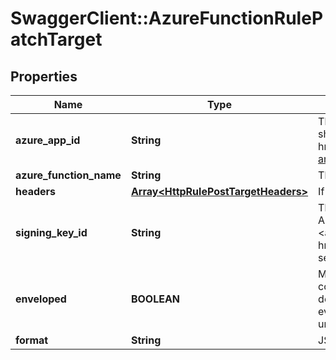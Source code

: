 # SwaggerClient::AzureFunctionRulePatchTarget

## Properties
Name | Type | Description | Notes
------------ | ------------- | ------------- | -------------
**azure_app_id** | **String** | The Microsoft Azure Application ID. You can find your Microsoft Azure Application ID as shown in this &lt;a href&#x3D;\&quot;https://dev.applicationinsights.io/documentation/Authorization/API-key-and-App-ID\&quot;&gt;article&lt;/a&gt;. | [optional] 
**azure_function_name** | **String** | The name of your Microsoft Azure Function. | [optional] 
**headers** | [**Array&lt;HttpRulePostTargetHeaders&gt;**](HttpRulePostTargetHeaders.md) | If you have additional information to send, you&#x27;ll need to include the relevant headers. | [optional] 
**signing_key_id** | **String** | The signing key ID for use in &#x60;batch&#x60; mode. Ably will optionally sign the payload using an API key ensuring your servers can validate the payload using the private API key. See the &lt;a href&#x3D;\&quot;https://ably.com/documentation/general/events#security\&quot;&gt;webhook security docs&lt;/a&gt; for more information. | [optional] 
**enveloped** | **BOOLEAN** | Messages delivered through Reactor are wrapped in an Ably envelope by default that contains metadata about the message and its payload. The form of the envelope depends on whether it is part of a Webhook/Function or a Queue/Firehose rule. For everything besides Webhooks, you can ensure you only get the raw payload by unchecking \&quot;Enveloped\&quot; when setting up the rule. | [optional] 
**format** | **String** | JSON provides a text-based encoding. | [optional] 

